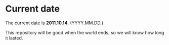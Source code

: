 # Current date

The current date is **2011.10.14.** (YYYY.MM.DD.)

This repository will be good when the world ends, so we will know how long it lasted.